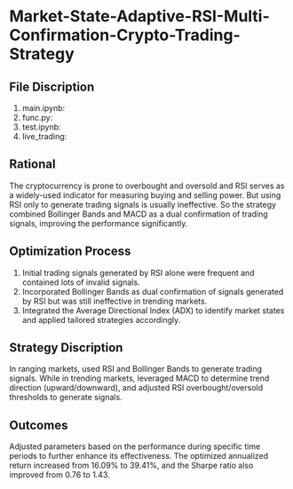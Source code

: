 # Market-State-Adaptive-RSI-Multi-Confirmation-Crypto-Trading-Strategy
## File Discription
1. main.ipynb:
2. func.py:
3. test.ipynb:
4. live_trading:

## Rational
The cryptocurrency is prone to overbought and oversold and RSI serves as a widely-used indicator for measuring buying and selling power. But using RSI only to generate trading signals is usually ineffective. So the strategy combined Bollinger Bands and MACD as a dual confirmation of trading signals, improving the performance significantly.

## Optimization Process
1. Initial trading signals generated by RSI alone were frequent and contained lots of invalid signals.
2. Incorporated Bollinger Bands as dual confirmation of signals generated by RSI but was still ineffective in trending markets.
3. Integrated the Average Directional Index (ADX) to identify market states and applied tailored strategies accordingly.

## Strategy Discription
In ranging markets, used RSI and Bollinger Bands to generate trading signals. While in trending markets, leveraged MACD to determine trend direction (upward/downward), and adjusted RSI overbought/oversold thresholds to generate signals.

## Outcomes
Adjusted parameters based on the performance during specific time periods to further enhance its effectiveness. The optimized annualized return increased from 16.09\% to 39.41\%, and the Sharpe ratio also improved from 0.76 to 1.43.
